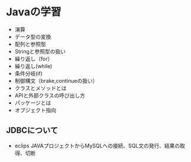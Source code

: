 # Javaの学習
- 演算
- データ型の変換
- 配列と参照型
- Stringと参照型の扱い
- 繰り返し（for）
- 繰り返し(while)
- 条件分岐(if)
- 制御構文（brake,continueの扱い）
- クラスとメソッドとは
- APIと外部クラスの呼び出し方
- パッケージとは
- オブジェクト指向

## JDBCについて
- eclips JAVAプロジェクトからMySQLへの接続、SQL文の発行、結果の取得、切断
